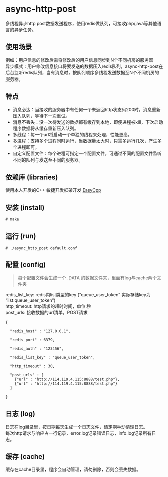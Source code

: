 # async-http-post
多线程异步http post数据发送程序，使用redis做队列，可接收php/java等其他语言的异步任务。

## 使用场景

例如：用户信息的修改后需将修改后的用户信息同步到N个不同机房的服务器  
异步模式：用户修改信息接口将要发送的数据压入redis队列，async-http-post在后台监听redis队列，当有消息时，按队列顺序多线程发送数据至N个不同机房的服务器。

## 特点

- 消息必达：当接收的服务器中有任何一个未返回http状态码200时，消息重新压入队列，等待下一次重试。
- 消息不丢失：没一次待发送的数据都有缓存到本地，即便进程被kill，下次启动程序数据将从缓存重新压入队列。
- 多线程：每一个url将启动一个单独的线程来处理，性能更高。
- 多进程：支持多个进程同时运行，当数据量太大时，只需多运行几次，产生多个进程即可。
- 自定义配置文件：每个进程可指定一个配置文件，可通过不同的配置文件监听不同的队列与发送至不同的服务器。

## 依赖库 (libraries)
使用本人开发的C++ 敏捷开发框架开发 [EasyCpp](https://github.com/onanying/easycpp)

## 安装 (install)

```
# make
```

## 运行 (run)

```
# ./async_http_post default.conf
```

## 配置 (config)

> 每个配置文件会生成一个 .DATA 的数据文件夹，里面有log与cache两个文件夹

redis_list_key: redis内list类型的key (“queue_user_token” 实际存储key为 “list:queue_user_token”)  
http_timeout: http请求的超时时间，单位:秒  
post_urls: 接收数据的url清单，POST请求  

```
{

  "redis_host" : "127.0.0.1",

  "redis_port" : 6379,

  "redis_auth" : "123456",

  "redis_list_key" : "queue_user_token",

  "http_timeout" : 30,

  "post_urls" : [
    {"url" : "http://114.119.4.115:8888/test.php"},
    {"url" : "http://114.119.4.115:8888/test.php"}
  ]

}
```

## 日志 (log)

日志在log目录里，按日期每天生成一个日志文件，请定期手动清理日志。  
每次http请求与响应占一行记录，error.log记录错误日志，info.log记录所有日志。

## 缓存 (cache)

缓存在cache目录里，程序会自动管理，请勿删除，否则会丢失数据。




